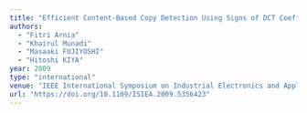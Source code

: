 ```yaml
---
title: "Efficient Content-Based Copy Detection Using Signs of DCT Coefficient"
authors:
  - "Fitri Arnia"
  - "Khairul Munadi"
  - "Masaaki FUJIYOSHI"
  - "Hitoshi KIYA"
year: 2009
type: "international"
venue: "IEEE International Symposium on Industrial Electronics and Applications, Vol. 1, pp. T4-1, Kuala Lumpur, Malaysia, 2009-10-05."
url: "https://doi.org/10.1109/ISIEA.2009.5356423"
---
```


